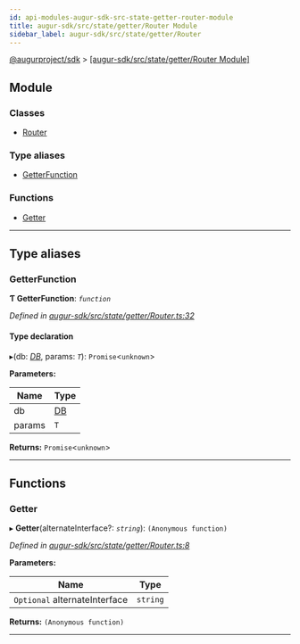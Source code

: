 ```yaml
---
id: api-modules-augur-sdk-src-state-getter-router-module
title: augur-sdk/src/state/getter/Router Module
sidebar_label: augur-sdk/src/state/getter/Router
---
```


[@augurproject/sdk](api-readme.md) > [[augur-sdk/src/state/getter/Router Module]](api-modules-augur-sdk-src-state-getter-router-module.md)

## Module

### Classes

* [Router](api-classes-augur-sdk-src-state-getter-router-router.md)

### Type aliases

* [GetterFunction](api-modules-augur-sdk-src-state-getter-router-module.md#getterfunction)

### Functions

* [Getter](api-modules-augur-sdk-src-state-getter-router-module.md#getter)

---

## Type aliases

<a id="getterfunction"></a>

###  GetterFunction

**Ƭ GetterFunction**: *`function`*

*Defined in [augur-sdk/src/state/getter/Router.ts:32](https://github.com/AugurProject/augur/blob/1e1466f1d3/packages/augur-sdk/src/state/getter/Router.ts#L32)*

#### Type declaration
▸(db: *[DB](api-classes-augur-sdk-src-state-db-db-db.md)*, params: *`T`*): `Promise`<`unknown`>

**Parameters:**

| Name | Type |
| ------ | ------ |
| db | [DB](api-classes-augur-sdk-src-state-db-db-db.md) |
| params | `T` |

**Returns:** `Promise`<`unknown`>

___

## Functions

<a id="getter"></a>

###  Getter

▸ **Getter**(alternateInterface?: *`string`*): `(Anonymous function)`

*Defined in [augur-sdk/src/state/getter/Router.ts:8](https://github.com/AugurProject/augur/blob/1e1466f1d3/packages/augur-sdk/src/state/getter/Router.ts#L8)*

**Parameters:**

| Name | Type |
| ------ | ------ |
| `Optional` alternateInterface | `string` |

**Returns:** `(Anonymous function)`

___

